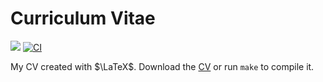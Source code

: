 # Curriculum Vitae

[![](https://img.shields.io/badge/CV-download-blue)](https://raw.githubusercontent.com/b-fg/CV.tex/master/main.pdf) [![CI](https://github.com/b-fg/CV.tex/workflows/CI/badge.svg)](https://github.com/b-fg/CV.tex/actions) 

My CV created with $\LaTeX$. Download the [CV](https://raw.githubusercontent.com/b-fg/CV.tex/master/main.pdf) or run `make` to compile it.
